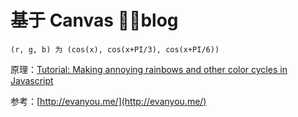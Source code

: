 # 基于 Canvas blog
```
(r, g, b) 为 (cos(x), cos(x+PI/3), cos(x+PI/6))
```


原理：[Tutorial: Making annoying rainbows and other color cycles in Javascript](https://krazydad.com/tutorials/makecolors.php)

参考：[http://evanyou.me/](http://evanyou.me/)